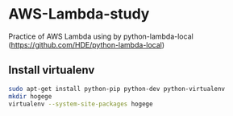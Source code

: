 # AWS-Lambda-study
Practice of AWS Lambda using by python-lambda-local (https://github.com/HDE/python-lambda-local)

## Install virtualenv

```sh
sudo apt-get install python-pip python-dev python-virtualenv
mkdir hogege
virtualenv --system-site-packages hogege
```


